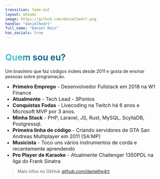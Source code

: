 ```yaml
---
transition: fade-out
layout: whoami
image: https://github.com/danielhe4rt.png
handle: "danielhe4rt"
full_name: "Daniel Reis"
has_socials: true
---
```


# Quem sou eu?

Um brasileiro que faz códigos inúteis desde 2011 e gosta de ensinar pessoas sobre programação.

- <mdi-briefcase-outline /> **Primeiro Emprego** - Desenvolvedor Fullstack em 2018 na W1 Finance
- <mdi-account-tie /> **Atualmente** - Tech Lead - 3Pontos
- <mdi-trophy /> **Conquistas Fodas** - Livecoding na Twitch há 6 anos e Microsoft MVP por 3 anos.
- <mdi-code-braces /> **Minha Stack** - PHP, Laravel, JS, Rust, MySQL, ScyllaDB, Postgressql.
- <mdi-code-tags /> **Primeira linha de código** - Criando servidores de GTA San Andreas Multiplayer em 2011 (SA:MP)
- <mdi-guitar-electric /> **Musicista** - Toco uns vários instrumentos de corda e recentemente aprendendo
- <mdi-microphone /> **Pro Player de Karaoke** - Atualmente Challenger 1350PDL na liga do Frank Sinatra
  
> <mdi-github class="text-1xl"/> Mais infos no GitHub [github.com/danielhe4rt](https://github.com/danielhe4rt)

<style>
h1 {
  background-color: #2B90B6;
  background-image: linear-gradient(45deg, #4EC5D4 10%, #146b8c 20%);
  background-size: 100%;
  -webkit-background-clip: text;
  -moz-background-clip: text;
  -webkit-text-fill-color: transparent;
  -moz-text-fill-color: transparent;
}

li {
  font-size: medium
}
</style>

<!--
Here is another comment.
-->

